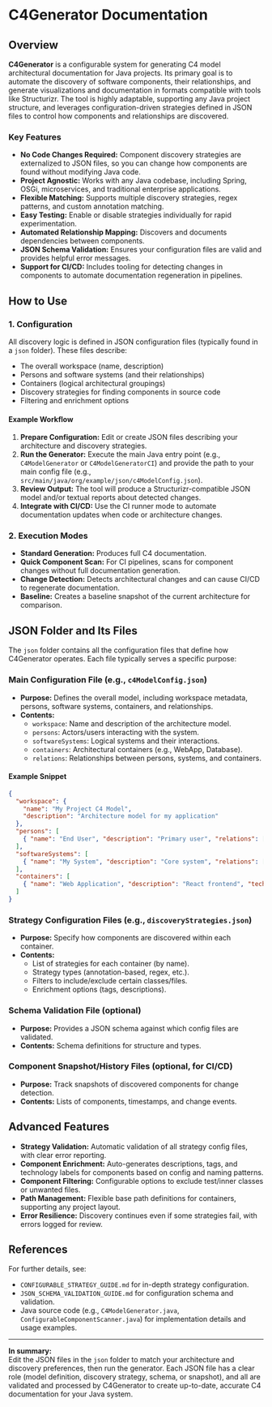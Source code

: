 # C4Generator Documentation

## Overview

**C4Generator** is a configurable system for generating C4 model architectural documentation for Java projects. Its primary goal is to automate the discovery of software components, their relationships, and generate visualizations and documentation in formats compatible with tools like Structurizr. The tool is highly adaptable, supporting any Java project structure, and leverages configuration-driven strategies defined in JSON files to control how components and relationships are discovered.

### Key Features

- **No Code Changes Required:** Component discovery strategies are externalized to JSON files, so you can change how components are found without modifying Java code.
- **Project Agnostic:** Works with any Java codebase, including Spring, OSGi, microservices, and traditional enterprise applications.
- **Flexible Matching:** Supports multiple discovery strategies, regex patterns, and custom annotation matching.
- **Easy Testing:** Enable or disable strategies individually for rapid experimentation.
- **Automated Relationship Mapping:** Discovers and documents dependencies between components.
- **JSON Schema Validation:** Ensures your configuration files are valid and provides helpful error messages.
- **Support for CI/CD:** Includes tooling for detecting changes in components to automate documentation regeneration in pipelines.

## How to Use

### 1. Configuration

All discovery logic is defined in JSON configuration files (typically found in a `json` folder). These files describe:

- The overall workspace (name, description)
- Persons and software systems (and their relationships)
- Containers (logical architectural groupings)
- Discovery strategies for finding components in source code
- Filtering and enrichment options

#### Example Workflow

1. **Prepare Configuration:** Edit or create JSON files describing your architecture and discovery strategies.
2. **Run the Generator:** Execute the main Java entry point (e.g., `C4ModelGenerator` or `C4ModelGeneratorCI`) and provide the path to your main config file (e.g., `src/main/java/org/example/json/c4ModelConfig.json`).
3. **Review Output:** The tool will produce a Structurizr-compatible JSON model and/or textual reports about detected changes.
4. **Integrate with CI/CD:** Use the CI runner mode to automate documentation updates when code or architecture changes.

### 2. Execution Modes

- **Standard Generation:** Produces full C4 documentation.
- **Quick Component Scan:** For CI pipelines, scans for component changes without full documentation generation.
- **Change Detection:** Detects architectural changes and can cause CI/CD to regenerate documentation.
- **Baseline:** Creates a baseline snapshot of the current architecture for comparison.

## JSON Folder and Its Files

The `json` folder contains all the configuration files that define how C4Generator operates. Each file typically serves a specific purpose:

### Main Configuration File (e.g., `c4ModelConfig.json`)
- **Purpose:** Defines the overall model, including workspace metadata, persons, software systems, containers, and relationships.
- **Contents:**
  - `workspace`: Name and description of the architecture model.
  - `persons`: Actors/users interacting with the system.
  - `softwareSystems`: Logical systems and their interactions.
  - `containers`: Architectural containers (e.g., WebApp, Database).
  - `relations`: Relationships between persons, systems, and containers.

#### Example Snippet
```json
{
  "workspace": {
    "name": "My Project C4 Model",
    "description": "Architecture model for my application"
  },
  "persons": [
    { "name": "End User", "description": "Primary user", "relations": [...] }
  ],
  "softwareSystems": [
    { "name": "My System", "description": "Core system", "relations": [] }
  ],
  "containers": [
    { "name": "Web Application", "description": "React frontend", "technology": "React/TypeScript", "relations": [...] }
  ]
}
```

### Strategy Configuration Files (e.g., `discoveryStrategies.json`)
- **Purpose:** Specify how components are discovered within each container.
- **Contents:**
  - List of strategies for each container (by name).
  - Strategy types (annotation-based, regex, etc.).
  - Filters to include/exclude certain classes/files.
  - Enrichment options (tags, descriptions).

### Schema Validation File (optional)
- **Purpose:** Provides a JSON schema against which config files are validated.
- **Contents:** Schema definitions for structure and types.

### Component Snapshot/History Files (optional, for CI/CD)
- **Purpose:** Track snapshots of discovered components for change detection.
- **Contents:** Lists of components, timestamps, and change events.

## Advanced Features

- **Strategy Validation:** Automatic validation of all strategy config files, with clear error reporting.
- **Component Enrichment:** Auto-generates descriptions, tags, and technology labels for components based on config and naming patterns.
- **Component Filtering:** Configurable options to exclude test/inner classes or unwanted files.
- **Path Management:** Flexible base path definitions for containers, supporting any project layout.
- **Error Resilience:** Discovery continues even if some strategies fail, with errors logged for review.

## References

For further details, see:
- `CONFIGURABLE_STRATEGY_GUIDE.md` for in-depth strategy configuration.
- `JSON_SCHEMA_VALIDATION_GUIDE.md` for configuration schema and validation.
- Java source code (e.g., `C4ModelGenerator.java`, `ConfigurableComponentScanner.java`) for implementation details and usage examples.

---

**In summary:**  
Edit the JSON files in the `json` folder to match your architecture and discovery preferences, then run the generator. Each JSON file has a clear role (model definition, discovery strategy, schema, or snapshot), and all are validated and processed by C4Generator to create up-to-date, accurate C4 documentation for your Java system.
